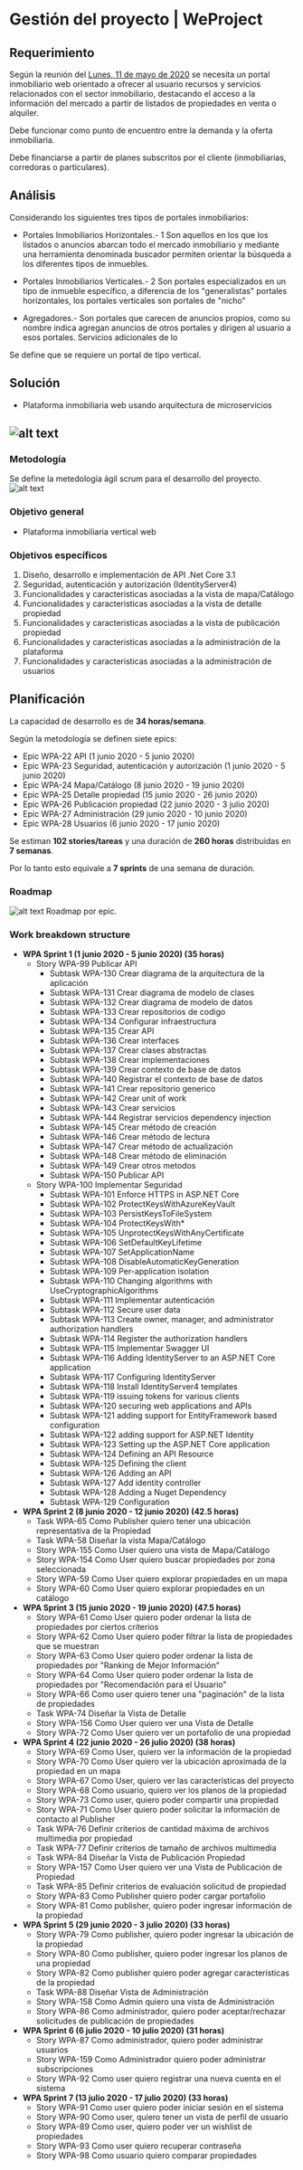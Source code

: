 # Gestión del proyecto | WeProject #

## Requerimiento

Según la reunión del [Lunes, 11 de mayo de 2020](https://nlabbe.atlassian.net/l/c/Nm1mx0bK) se necesita un portal inmobiliario web orientado a ofrecer al usuario recursos y servicios relacionados con el sector inmobiliario, destacando el acceso a la información del mercado a partir de listados de propiedades en venta o alquiler. 

Debe funcionar como punto de encuentro entre la demanda y la oferta inmobiliaria.

Debe financiarse a partir de planes subscritos por el cliente (inmobiliarias, corredoras o particulares).

## Análisis

Considerando los siguientes tres tipos de portales inmobiliarios:

* Portales Inmobiliarios Horizontales.- 1​ Son aquellos en los que los listados o anuncios abarcan todo el mercado inmobiliario y mediante una herramienta denominada buscador permiten orientar la búsqueda a los diferentes tipos de inmuebles.

* Portales Inmobiliarios Verticales.- 2​ Son portales especializados en un tipo de inmueble específico, a diferencia de los "generalistas" portales horizontales, los portales verticales son portales de "nicho"

* Agregadores.- Son portales que carecen de anuncios propios, como su nombre indica agregan anuncios de otros portales y dirigen al usuario a esos portales.
Servicios adicionales de lo

Se define que se requiere un portal de tipo vertical.

## Solución
* Plataforma inmobiliaria web usando arquitectura de microservicios

![alt text](https://www.codeproject.com/KB/aspnet/1276639/image001.png "Arquitectura de microservicios")
--

### Metodología
Se define la metedología ágil scrum para el desarrollo del proyecto.
![alt text](https://d3timt52sxdbq0.cloudfront.net/wp-content/uploads/2017/07/Scrum-framework_en.jpg "Metodología SCRUM")

### Objetivo general
* Plataforma inmobiliaria vertical web

### Objetivos específicos
1. Diseño, desarrollo e implementación de API .Net Core 3.1
2. Seguridad, autenticación y autorización (IdentityServer4)
3. Funcionalidades y caracteristicas asociadas a la vista de mapa/Catálogo
4. Funcionalidades y caracteristicas asociadas a la vista de detalle propiedad
5. Funcionalidades y caracteristicas asociadas a la vista de publicación propiedad
6. Funcionalidades y caracteristicas asociadas a la administración de la plataforma
7. Funcionalidades y caracteristicas asociadas a la administración de usuarios

## Planificación

La capacidad de desarrollo es de **34 horas/semana**.

Según la metodología se definen siete epics:

* Epic	WPA-22	API (1 junio 2020 - 5 junio 2020)
* Epic	WPA-23	Seguridad, autenticación y autorización (1 junio 2020 - 5 junio 2020)
* Epic	WPA-24	Mapa/Catálogo (8 junio 2020 - 19 junio 2020)
* Epic	WPA-25	Detalle propiedad (15 junio 2020 - 26 junio 2020)
* Epic	WPA-26	Publicación propiedad (22 junio 2020 - 3 julio 2020)
* Epic	WPA-27	Administración (29 junio 2020 - 10 junio 2020)
* Epic	WPA-28	Usuarios (6 junio 2020 - 17 junio 2020)

Se estiman **102 stories/tareas** y una duración de **260 horas** distribuidas en **7 semanas**. 

Por lo tanto esto equivale a **7 sprints** de una semana de duración.

### Roadmap 
![alt text](https://ibb.co/t3dCjMG "Roadmap WeProject")
Roadmap por epic.

### Work breakdown structure

* __WPA Sprint 1 (1 junio 2020 - 5 junio 2020) (35 horas)__
	* Story	WPA-99	Publicar API
		* Subtask	WPA-130	Crear diagrama de la arquitectura de la aplicación	
		* Subtask	WPA-131	Crear diagrama de modelo de clases	
		* Subtask	WPA-132	Crear diagrama de modelo de datos	
		* Subtask	WPA-133	Crear repositorios de codigo	
		* Subtask	WPA-134	Configurar infraestructura	
		* Subtask	WPA-135	Crear API	
		* Subtask	WPA-136	Crear interfaces	
		* Subtask	WPA-137	Crear clases abstractas	
		* Subtask	WPA-138	Crear implementaciones	
		* Subtask	WPA-139	Crear contexto de base de datos	
		* Subtask	WPA-140	Registrar el contexto de base de datos	
		* Subtask	WPA-141	Crear repositorio generico	
		* Subtask	WPA-142	Crear unit of work	
		* Subtask	WPA-143	Crear servicios	
		* Subtask	WPA-144	Registrar servicios dependency injection	
		* Subtask	WPA-145	Crear método de creación	
		* Subtask	WPA-146	Crear método de lectura	
		* Subtask	WPA-147	Crear método de actualización	
		* Subtask	WPA-148	Crear método de eliminación	
		* Subtask	WPA-149	Crear otros metodos	
		* Subtask	WPA-150	Publicar API	
	* Story	WPA-100	Implementar Seguridad
		* Subtask	WPA-101	Enforce HTTPS in ASP.NET Core
		* Subtask	WPA-102	ProtectKeysWithAzureKeyVault
		* Subtask	WPA-103	PersistKeysToFileSystem
		* Subtask	WPA-104	ProtectKeysWith*
		* Subtask	WPA-105	UnprotectKeysWithAnyCertificate
		* Subtask	WPA-106	SetDefaultKeyLifetime
		* Subtask	WPA-107	SetApplicationName
		* Subtask	WPA-108	DisableAutomaticKeyGeneration
		* Subtask	WPA-109	Per-application isolation
		* Subtask	WPA-110	Changing algorithms with UseCryptographicAlgorithms
		* Subtask	WPA-111	Implementar autenticación
		* Subtask	WPA-112	Secure user data
		* Subtask	WPA-113	Create owner, manager, and administrator authorization handlers
		* Subtask	WPA-114	Register the authorization handlers
		* Subtask	WPA-115	Implementar Swagger UI
		* Subtask	WPA-116	Adding IdentityServer to an ASP.NET Core application
		* Subtask	WPA-117	Configuring IdentityServer
		* Subtask	WPA-118	Install IdentityServer4 templates
		* Subtask	WPA-119	issuing tokens for various clients
		* Subtask	WPA-120	securing web applications and APIs
		* Subtask	WPA-121	adding support for EntityFramework based configuration
		* Subtask	WPA-122	adding support for ASP.NET Identity
		* Subtask	WPA-123	Setting up the ASP.NET Core application
		* Subtask	WPA-124	Defining an API Resource
		* Subtask	WPA-125	Defining the client
		* Subtask	WPA-126	Adding an API
		* Subtask	WPA-127	Add identity controller
		* Subtask	WPA-128	Adding a Nuget Dependency
		* Subtask	WPA-129	Configuration
* __WPA Sprint 2 (8 junio 2020 - 12 junio 2020) (42.5 horas)__
	* Task	WPA-65	Como Publisher quiero tener una ubicación representativa de la Propiedad
	* Task	WPA-58	Diseñar la vista Mapa/Catálogo
	* Story	WPA-155	Como User quiero una vista de Mapa/Catálogo
	* Story	WPA-154	Como User quiero buscar propiedades por zona seleccionada
	* Story	WPA-59	Como User quiero explorar propiedades en un mapa
	* Story	WPA-60	Como User quiero explorar propiedades en un catálogo
* __WPA Sprint 3 (15 junio 2020 - 19 junio 2020) (47.5 horas)__
	* Story	WPA-61	Como User quiero poder ordenar la lista de propiedades por ciertos criterios
	* Story	WPA-62	Como User quiero poder filtrar la lista de propiedades que se muestran
	* Story	WPA-63	Como User quiero poder ordenar la lista de propiedades por "Ranking de Mejor Información"
	* Story	WPA-64	Como User quiero poder ordenar la lista de propiedades por "Recomendación para el Usuario"
	* Story	WPA-66	Como user quiero tener una "paginación" de la lista de propiedades
	* Task	WPA-74	Diseñar la Vista de Detalle
	* Story	WPA-156	Como User quiero ver una Vista de Detalle
	* Story	WPA-72	Como User quiero ver un portafolio de una propiedad
* __WPA Sprint 4 (22 junio 2020 - 26 julio 2020) (38 horas)__
	* Story	WPA-69	Como User, quiero ver la información de la propiedad
	* Story	WPA-70	Como User quiero ver la ubicación aproximada de la propiedad en un mapa
	* Story	WPA-67	Como User, quiero ver las características del proyecto
	* Story	WPA-68	Como usuario, quiero ver los planos de la propiedad
	* Story	WPA-73	Como user, quiero poder compartir una propiedad
	* Story	WPA-71	Como User quiero poder solicitar la información de contacto al Publisher
	* Task	WPA-76	Definir criterios de cantidad máxima de archivos multimedia por propiedad
	* Task	WPA-77	Definir criterios de tamaño de archivos multimedia
	* Task	WPA-84	Diseñar la Vista de Publicación Propiedad
	* Story	WPA-157	Como User quiero ver una Vista de Publicación de Propiedad
	* Task	WPA-85	Definir criterios de evaluación solicitud de propiedad
	* Story	WPA-83	Como Publisher quiero poder cargar portafolio 
	* Story	WPA-81	Como publisher, quiero poder ingresar información de la propiedad
* __WPA Sprint 5 (29 junio 2020 - 3 julio 2020) (33 horas)__
	* Story	WPA-79	Como publisher, quiero poder ingresar la ubicación de la propiedad
	* Story	WPA-80	Como publisher, quiero poder ingresar los planos de una propiedad
	* Story	WPA-82	Como publisher quiero poder agregar características de la propiedad
	* Task	WPA-88	Diseñar Vista de Administración
	* Story	WPA-158	Como Admin quiero una vista de Administración
	* Story	WPA-86	Como administrador, quiero poder aceptar/rechazar solicitudes de publicación de propiedades
* __WPA Sprint 6 (6 julio 2020 - 10 julio 2020) (31 horas)__
	* Story	WPA-87	Como administrador, quiero poder administrar usuarios
	* Story	WPA-159	Como Administrador quiero poder administrar subscripciones
	* Story	WPA-92	Como user quiero registrar una nueva cuenta en el sistema
* __WPA Sprint 7 (13 julio 2020 - 17 julio 2020) (33 horas)__
	* Story	WPA-91	Como user quiero poder iniciar sesión en el sistema
	* Story	WPA-90	Como user, quiero tener un vista de perfil de usuario
	* Story	WPA-89	Como user, quiero poder ver un wishlist de propiedades
	* Story	WPA-93	Como user quiero recuperar contraseña
	* Story	WPA-98	Como usuario quiero comparar propiedades